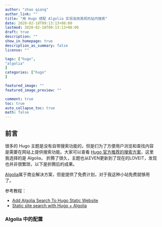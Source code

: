 ```yaml
---
author: "zhao qiang"
author_link: ""
title: "用 Hugo 搭配 Algolia 实现高效美观的站内搜索"
date: 2020-02-18T09:13:13+08:00
lastmod: 2020-02-18T09:13:13+08:00
draft: true
description: ""
show_in_homepage: true
description_as_summary: false
license: ""

tags: ["hugo",
"algolia"
]
categories: ["hugo"
]

featured_image: ""
featured_image_preview: ""

comment: true
toc: true
auto_collapse_toc: true
math: false
---
```


## 前言

很多的 Hugo 主题是没有自带搜索功能的，但是们为了方便用户浏览和查找内容是需要在网站上提供搜索功能。大家可以查看 [Hugo 官方推荐的搜索方案](https://gohugo.io/tools/search/)，这里我选择的是 Algolia， 折腾了很久，主题也从EVEN更新到了现在的LOVEIT，发现也并非很繁琐，以下是折腾后的成果。

[Algolia](https://www.algolia.com/)属于商业解决方案，但是提供了免费计划，对于我这种小站免费就够用了。

参考教程：

- [Add Algolia Search To Hugo Static Website](https://code.luasoftware.com/tutorials/algolia/add-algolia-search-to-hugo-static-website/)
- [Static site search with Hugo + Algolia](https://forestry.io/blog/search-with-algolia-in-hugo/)

### Algolia 中的配置

